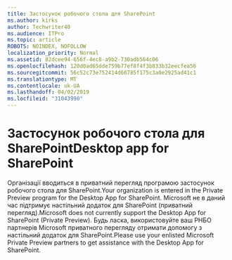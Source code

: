 ```yaml
---
title: Застосунок робочого стола для SharePoint
ms.author: kirks
author: Techwriter40
ms.audience: ITPro
ms.topic: article
ROBOTS: NOINDEX, NOFOLLOW
localization_priority: Normal
ms.assetid: 82dcee94-656f-4ec8-a9b2-730adb564c06
ms.openlocfilehash: 120d0ad65dde759b77ef8f4f3b833b32eecfea56
ms.sourcegitcommit: 56c52c73e752414d66785f175c3a0e2925ad41c1
ms.translationtype: MT
ms.contentlocale: uk-UA
ms.lasthandoff: 04/02/2019
ms.locfileid: "31043990"
---
```

# <a name="desktop-app-for-sharepoint"></a><span data-ttu-id="3bcac-102">Застосунок робочого стола для SharePoint</span><span class="sxs-lookup"><span data-stu-id="3bcac-102">Desktop app for SharePoint</span></span>

<span data-ttu-id="3bcac-103">Організації вводиться в приватний перегляд програмою застосунок робочого стола для SharePoint.</span><span class="sxs-lookup"><span data-stu-id="3bcac-103">Your organization is entered in the Private Preview program for the Desktop App for SharePoint.</span></span> <span data-ttu-id="3bcac-104">Microsoft не в даний час підтримує настільний додаток для SharePoint (приватний перегляд).</span><span class="sxs-lookup"><span data-stu-id="3bcac-104">Microsoft does not currently support the Desktop App for SharePoint (Private Preview).</span></span> <span data-ttu-id="3bcac-105">Будь ласка, використовуйте ваш РНБО партнерів Microsoft приватного перегляду отримати допомогу з настільний додаток для SharePoint.</span><span class="sxs-lookup"><span data-stu-id="3bcac-105">Please use your enlisted Microsoft Private Preview partners to get assistance with the Desktop App for SharePoint.</span></span>
